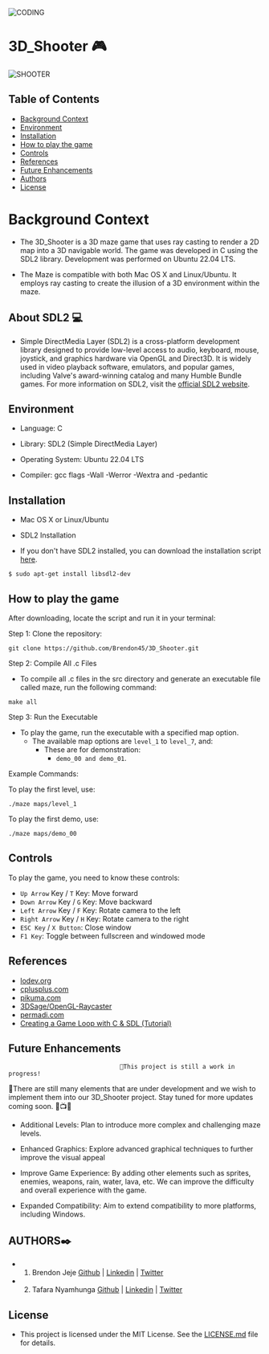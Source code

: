 ![CODING](file:///C:/Users/User/Downloads/29322d28f50cde68cd537f0dbec2fc92d82c6ae7.jpg)
# 3D_Shooter 🎮
![SHOOTER](https://user-images.githubusercontent.com/88714347/171422634-8adc8811-2559-4ba1-967f-4caf909c3f22.gif)

## Table of Contents

- [Background Context](#background-context)
- [Environment](#environment)
- [Installation](#installation)
- [How to play the game](#how-to-play-the-game)
- [Controls](#controls)
- [References](#references)
- [Future Enhancements](#future-enhancements)
- [Authors](#authors)
- [License](#license)

# Background Context

- The 3D_Shooter is a 3D maze game that uses ray casting to render a 2D map into a 3D navigable world. The game was developed in C using the SDL2 library. Development was performed on Ubuntu 22.04 LTS.

- The Maze is compatible with both Mac OS X and Linux/Ubuntu. It employs ray casting to create the illusion of a 3D environment within the maze.

## About SDL2 💻

- Simple DirectMedia Layer (SDL2) is a cross-platform development library designed to provide low-level access to audio, keyboard, mouse, joystick, and graphics hardware via OpenGL and Direct3D. It is widely used in video playback software, emulators, and popular games, including Valve's award-winning catalog and many Humble Bundle games. For more information on SDL2, visit the <a href="https://www.libsdl.org/" target="_blank" rel="noopener noreferrer">official SDL2 website</a>.

## Environment

- Language: C

- Library: SDL2 (Simple DirectMedia Layer)

- Operating System: Ubuntu 22.04 LTS

- Compiler: gcc flags -Wall -Werror -Wextra and -pedantic

## Installation

  - Mac OS X or Linux/Ubuntu
  - SDL2 Installation

- If you don't have SDL2 installed, you can download the installation script [here](https://drive.google.com/file/d/1P7mISrn8QofKOYjQ09wASLEHCzghNHnQ/view?usp=sharing).

```shell
$ sudo apt-get install libsdl2-dev
```

## How to play the game

After downloading, locate the script and run it in your terminal:

Step 1: Clone the repository:

```
git clone https://github.com/Brendon45/3D_Shooter.git
```

Step 2: Compile All .c Files

- To compile all .c files in the src directory and generate an executable file called maze, run the following command:

```
make all
```

Step 3: Run the Executable

- To play the game, run the executable with a specified map option.
	- The available map options are `level_1` to `level_7`, and:
		- These are for demonstration:
			- `demo_00 and demo_01`.

Example Commands:

To play the first level, use:

`./maze maps/level_1`

To play the first demo, use:

`./maze maps/demo_00`

## Controls

To play the game, you need to know these controls:

- `Up Arrow` Key / `T` Key: Move forward
- `Down Arrow` Key / `G` Key: Move backward
- `Left Arrow` Key / `F` Key: Rotate camera to the left
- `Right Arrow` Key / `H` Key: Rotate camera to the right
- `ESC Key` / `X Button`: Close window
- `F1 Key`: Toggle between fullscreen and windowed mode

## References

- [lodev.org](https://lodev.org/)
- [cplusplus.com](https://cplusplus.com/)
- [pikuma.com](https://pikuma.com/)
- [3DSage/OpenGL-Raycaster](https://github.com/3DSage/OpenGL-Raycaster)
- [permadi.com](https://permadi.com/)
- [Creating a Game Loop with C & SDL (Tutorial)](https://youtu.be/XfZ6WrV5Z7Y?si=xAdTIsAEyzAj3pFf)

## Future Enhancements

                                   🚧This project is still a work in progress!
📍There are still many elements that are under development and we wish to implement them into our 3D_Shooter project.
                               Stay tuned for more updates coming soon. 🍿📺🍿

- Additional Levels: Plan to introduce more complex and challenging maze levels.

- Enhanced Graphics: Explore advanced graphical techniques to further improve the visual appeal

- Improve Game Experience: By adding other elements such as sprites, enemies, weapons, rain, water, lava, etc. We can improve the difficulty and overall experience with the game.

- Expanded Compatibility: Aim to extend compatibility to more platforms, including Windows.

## AUTHORS✒️

- 1. Brendon Jeje       [Github](https://github.com/Brendon45) | [Linkedin](https://www.linkedin.com/in/brendonjeje/) | [Twitter](https://twitter.com/brendon4545)
- 2. Tafara Nyamhunga  [Github](https://github.com/Tafara-N) | [Linkedin](https://www.linkedin.com/in/tafaranyamhunga/) | [Twitter](https://twitter.com/tafaranyamhunga)

## License

- This project is licensed under the MIT License. See the [LICENSE.md](LICENSE.md) file for details.

